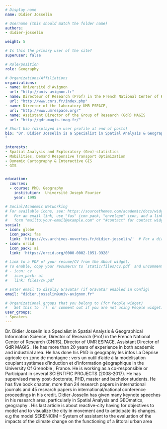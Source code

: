 ```yaml
---
# Display name
name: Didier Josselin

# Username (this should match the folder name)
authors:
- didier-josselin

weight: 5

# Is this the primary user of the site?
superuser: false

# Role/position
role: Geography

# Organizations/Affiliations
organizations:
- name: Université d'Avignon
  url: "http://univ-avignon.fr"
- name: Directeur of Research (Prof) in the French National Center of Research (CNRS)
  url: "http://www.cnrs.fr/index.php"
- name: Director of the laboratory UMR ESPACE,
  url: "http://www.umrespace.org/"
- name: Assistant Director of the Group of Research (GdR) MAGIS
  url: "http://gdr-magis.imag.fr/"

# Short bio (displayed in user profile at end of posts)
bio: "Dr. Didier Josselin is a Specialist in Spatial Analysis & Geographical Information Science, Director of Research (Prof) in the French National Center of Research (CNRS), Director of UMR ESPACE, Assistant Director of GdR MAGIS . He has more than 20 years of experience in both academic and industrial area. He has done his PhD in geography les infos La Déprise agricole en zone de montagne : vers un outil d’aide à la modélisation couplant systèmes d’induction et d’information géographique in the University Of Grenoble , France. He is working as a co-responsible or Participant in several SCIENTIFIC PROJECTS (2008-2017). He has supervised many post-doctorate, PHD, master and bachelor students. He has five book chapter, more than 24 research papers in international journals and 45 research papers in international/national conference proceedings in his credit. Didier Josselin has given many keynote speeches in his research area, particularly in Spatial Analysis and GEOmatics, geography . His last article is about reactive-city having for objectives to model and to visualize the city in movement and to anticipate its changes. e.g the model SERENICIM – System of assistant to the evaluation of the impacts of the climate change on the functioning of a littoral urban area
"

interests:
- Spatial Analysis and Exploratory (Geo)-statistics
- Mobilities, Demand Responsive Transport Optimization
- Dynamic Cartography & Interactive GIS
- GIS


education:
  courses:
  - course: PhD. Geography
    institution:  Université Joseph Fourier
    year: 1995

# Social/Academic Networking
# For available icons, see: https://sourcethemes.com/academic/docs/widgets/#icons
#   For an email link, use "fas" icon pack, "envelope" icon, and a link in the
#   form "mailto:your-email@example.com" or "#contact" for contact widget.
social:
- icon: globe
  icon_pack: fas
  link: 'https://cv.archives-ouvertes.fr/didier-josselin/'  # For a direct email link, use "mailto:test@example.org".
- icon: orcid
  icon_pack: ai
  link: 'https://orcid.org/0000-0002-1051-9928'

# Link to a PDF of your resume/CV from the About widget.
# To enable, copy your resume/CV to `static/files/cv.pdf` and uncomment the lines below.
# - icon: cv
#   icon_pack: ai
#   link: files/cv.pdf

# Enter email to display Gravatar (if Gravatar enabled in Config)
email: "didier.josselin@univ-avignon.fr"

# Organizational groups that you belong to (for People widget)
#   Set this to `[]` or comment out if you are not using People widget.
user_groups:
- Speakers
---
```


Dr. Didier Josselin is a Specialist in Spatial Analysis & Geographical Information Science, Director of Research (Prof) in the French National Center of Research (CNRS), Director of UMR ESPACE, Assistant Director of GdR MAGIS . He has more than 20 years of experience in both academic and industrial area. He has done his PhD in geography les infos La Déprise agricole en zone de montagne : vers un outil d’aide à la modélisation couplant systèmes d’induction et d’information géographique in the University Of Grenoble , France. He is working as a co-responsible or Participant in several SCIENTIFIC PROJECTS (2008-2017). He has supervised many post-doctorate, PHD, master and bachelor students. He has five book chapter, more than 24 research papers in international journals and 45 research papers in international/national conference proceedings in his credit. Didier Josselin has given many keynote speeches in his research area, particularly in Spatial Analysis and GEOmatics, geography . His last article is about reactive-city having for objectives to model and to visualize the city in movement and to anticipate its changes. e.g the model SERENICIM – System of assistant to the evaluation of the impacts of the climate change on the functioning of a littoral urban area
